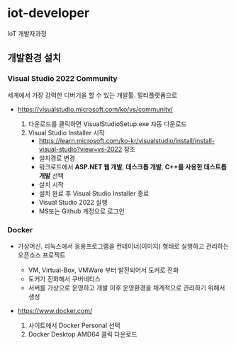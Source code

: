 # iot-developer
IoT 개발자과정

## 개발환경 설치

### Visual Studio 2022 Community

세계에서 가장 강력한 디버기을 할 수 있는 개발툴. 멀티플랫폼으로

- https://visualstudio.microsoft.com/ko/vs/community/

    1. 다운로드를 클릭하면 VisualStudioSetup.exe 자동 다운로드
    2. Visual Studio Installer 시작
        - https://learn.microsoft.com/ko-kr/visualstudio/install/install-visual-studio?view=vs-2022 참조
        - 설치경로 변경
        - 워크로드에서 **ASP.NET 웹 개발**, **데스크톱 개발**, **C++를 사용한 데스트톱 개발** 선택
        - 설치 시작
        - 설치 완료 후 Visual Studio Installer 종료
        - Visual Studio 2022 실행
        - MS또는 Github 계정으로 로그인
        
### Docker
- 가상머신. 리눅스에서 응용프로그램을 컨테이너(이미지) 형태로 실행하고 관리하는 오픈소스 프로젝트
    - VM, Virtual-Box, VMWare 부터 발전되어서 도커로 진화
    - 도커가 진화해서 쿠버네티스
    - 서버를 가상으로 운영하고 개발 이후 운영환경을 체계적으로 관리하기 위해서 생성

- https://www.docker.com/
    1. 사이트에서 Docker Personal 선택
    2. Docker Desktop AMD64 클릭 다운로드